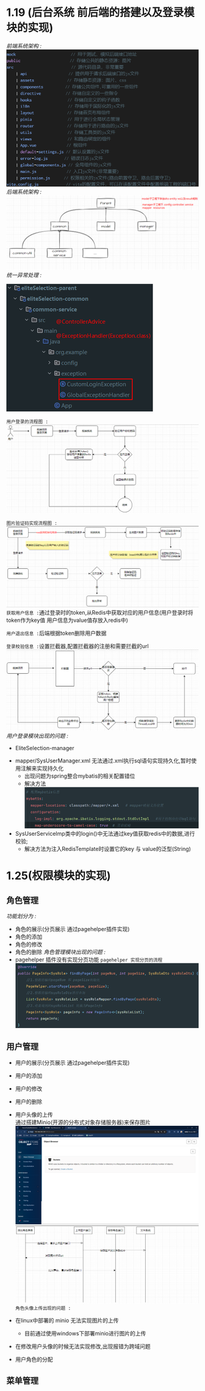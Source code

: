 # 1.19 (后台系统 前后端的搭建以及登录模块的实现)
*前端系统架构 :*
![img.png](img.png)
*后端系统架构 :*
![img.png](img_1.png)
*统一异常处理 :*

![img_5.png](img_5.png)

`用户登录的流程图 :`
![img_2.png](img_2.png)

`图片验证码实现流程图 :`
![img_4.png](img_4.png)
`获取用户信息 :`通过登录时的token,从Redis中获取对应的用户信息(用户登录时将token作为key值 用户信息为value值存放入redis中)

`用户退出信息 :`后端根据token删除用户数据 

`登录校验信息 :`设置拦截器,配置拦截器的注册和需要拦截的url
![img_6.png](img_6.png)
*用户登录模块出现的问题 :*
* EliteSelection-manager
- mapper/SysUserManager.xml 无法通过.xml执行sql语句实现持久化,暂时使用注解来实现持久化
  - 出现问题为spring整合mybatis的相关配置错位
  - 解决方法
![img_7.png](img_7.png)
- SysUserServiceImp类中的login()中无法通过key值获取redis中的数据,进行校验;
  - 解决方法为注入RedisTemplate时设置它的key 与 value的泛型(String)
# 1.25(权限模块的实现)
## 角色管理
*功能划分为 :*
- 角色的展示(分页展示 通过pagehelper插件实现)
- 角色的添加
- 角色的修改
- 角色的删除
*角色管理模块出现的问题 :*
- pagehelper 插件没有实现分页功能
`pagehelper 实现分页的流程`
![img_8.png](img_8.png)
## 用户管理
- 用户的展示(分页展示 通过pagehelper插件实现)
- 用户的添加
- 用户的修改
- 用户的删除
- 用户头像的上传  
通过搭建Minio(开源的分布式对象存储服务器)来保存图片
![img_10.png](img_10.png)
![img_9.png](img_9.png)
`角色头像上传出现的问题 :`
- 在linux中部署的 minio 无法实现图片的上传 
  - 目前通过使用windows下部署minio进行图片的上传
- 在修改用户头像的时候无法实现修改,出现报错为跨域问题

- 用户角色的分配
## 菜单管理
